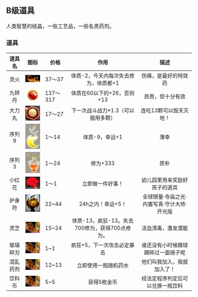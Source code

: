 ## B级道具

人类智慧的结晶，一些工艺品，一些名贵药剂。


### 道具
| 道具名	|                             图标															| 价格		|                    作用						|       描述									|
| :----:	| :----------------------------------------------------------:								| ------	| :----------------------------------------:	| :--------------:								|
| 灵火		| <img src="../img/1586092778059.png" alt="image-20200318011118476" style="width:75px;" />	| 37～37	| 体质-2，今天内每次失去修为，体质都+1			|  伤痛，是最好的特效药							|
| 九转丹	| <img src="../img/1586347723808.png" alt="image-20200318011118476" style="width:75px;" />	| 137～317	| 体质在60以下的+26，否则+13					|  昂贵，但十分有效								|
| 大力丸	| <img src="../img/1586347785509.png" alt="image-20200318011118476" style="width:75px;" />	| 17～27	| 下一次战斗战力*1.3（可以服用多颗）			| 连吃13颗可以毁天灭地！						|
| 序列9	|<img src="../img/1586347823174.png" alt="image-20200318011118476" style="width:75px;" />	|1～14		| 体质-9，幸运+1								|薄幸											|
| 序列3	|<img src="../img/1586348104109.png" alt="image-20200318011118476" style="width:75px;" />	|1～24		|  修为+333										|质朴											|
| 小红花	|<img src="../img/1586347952338.png" alt="image-20200318011118476" style="width:75px;" />	|1～1		|  立即做一件好事！								|幼儿园里用来奖励好孩子的道具					|
| 护身符	| <img src="../img/1586348023445.png" alt="image-20200318011925063" style="width:75px;" />	| 22~44		|                   24h之内！幸运+5！			|全球限量·寺庙之光·内置写真·守计大师·开光版	|
|灵芝		|<img src="../img/1586412107111.png" alt="image-20200318011118476" style="width:75px;" />	|15~24		|体质-13，疯狂-13。失去700修为，获得700点修为。	|活血清毒，激发潜能								|
|玻璃碎刃	|<img src="../img/1586412107111.png" alt="image-20200318011118476" style="width:75px;" />			|1~1	|疯狂+5，下一次攻击必定暴击									|谁还没有小时候踢球踢碎过一面镜子呢													|
|混乱药剂	|<img src="../img/1586412107111.png" alt="image-20200318011118476" style="width:75px;" />			|12~13	|立即使用一瓶随机药水									|他们叫我加入，我就加入了！													|
|饮料币	|<img src="../img/1586412107111.png" alt="image-20200318011118476" style="width:75px;" />			|5~5	|获得5枚金币								|经法定程序判定后可以兑换一瓶饮料													|
